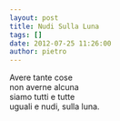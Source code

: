 ```yaml
---
layout: post
title: Nudi Sulla Luna
tags: []
date: 2012-07-25 11:26:00
author: pietro
---
```

Avere tante cose<br/>non averne alcuna<br/>siamo tutti e tutte<br/>uguali e nudi, sulla luna.

